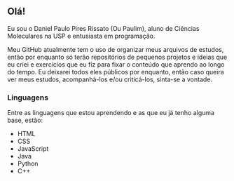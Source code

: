 ## Olá!
Eu sou o Daniel Paulo Pires Rissato (Ou Paulim), aluno de Ciências Moleculares na USP e entusiasta em programação.

Meu GitHub atualmente tem o uso de organizar meus arquivos de estudos, então por enquanto só terão repositórios de pequenos projetos e ideias que eu criei e exercícios que eu fiz para fixar o conteúdo que aprendo ao longo do tempo. Eu deixarei todos eles públicos por enquanto, então caso queira ver meus estudos, acompanhá-los e/ou criticá-los, sinta-se a vontade.

### Linguagens
Entre as linguagens que estou aprendendo e as que eu já tenho alguma base, estão:
- HTML
- CSS
- JavaScript
- Java
- Python
- C++
